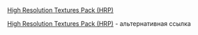 [High Resolution Textures Pack (HRP)](http://hrp.count-zero.ru/p/download.html)

[High Resolution Textures Pack (HRP)](https://sta.sh/017tdnr0iuad) - альтернативная ссылка
